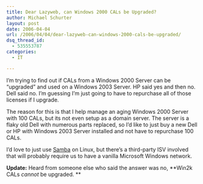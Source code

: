 ```yaml
---
title: Dear Lazyweb, can Windows 2000 CALs be Upgraded?
author: Michael Schurter
layout: post
date: 2006-04-04
url: /2006/04/04/dear-lazyweb-can-windows-2000-cals-be-upgraded/
dsq_thread_id:
  - 535553787
categories:
  - IT

---
```

I&#8217;m trying to find out if CALs from a Windows 2000 Server can be &#8220;upgraded&#8221; and used on a Windows 2003 Server. HP said yes and then no. Dell said no. I&#8217;m guessing I&#8217;m just going to have to repurchase all of those licenses if I upgrade.

The reason for this is that I help manage an aging Windows 2000 Server with 100 CALs, but its not even setup as a domain server. The server is a flaky old Dell with numerous parts replaced, so I&#8217;d like to just buy a new Dell or HP with Windows 2003 Server installed and not have to repurchase 100 CALs.

I&#8217;d love to just use [Samba][1] on Linux, but there&#8217;s a third-party ISV involved that will probably require us to have a vanilla Microsoft Windows network.

**Update:** Heard from someone else who said the answer was no, **Win2k CALs _cannot_ be upgraded. **

 [1]: http://www.samba.org